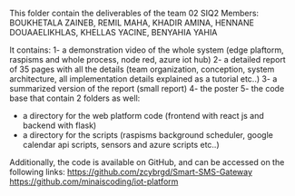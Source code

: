 This folder contain the deliverables of the team 02 SIQ2
Members: 
BOUKHETALA ZAINEB, REMIL MAHA, KHADIR AMINA, HENNANE DOUAAELIKHLAS, KHELLAS YACINE, BENYAHIA YAHIA

It contains: 
1- a demonstration video of the whole system (edge plaftorm, raspisms and whole process, node red, azure iot hub)
2- a detailed report of 35 pages with  all the details (team organization, conception, system architecture, all implementation details explained as a tutorial etc..)
3- a summarized version of the report (small report)
4- the poster
5- the code base that contain 2 folders as well:
 - a directory for the web platform code (frontend with react js and backend with flask)
 - a directory for the scripts (raspisms background scheduler, google calendar api scripts, sensors and azure scripts etc..)

Additionally, the code is available on GitHub, and can be accessed on the following links:
https://github.com/zcybrgd/Smart-SMS-Gateway
https://github.com/minaiscoding/iot-platform

 